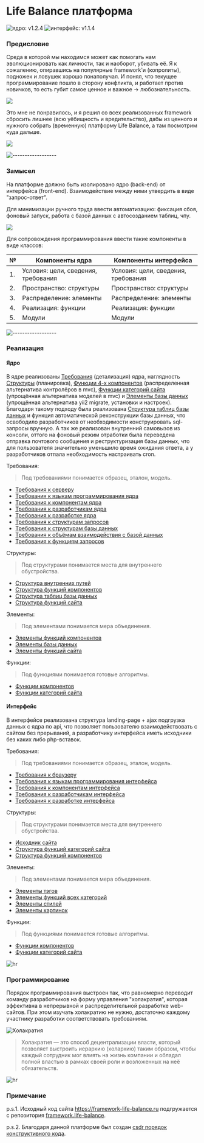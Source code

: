 # Life Balance платформа

![ядро: v1.2.4](https://img.shields.io/badge/Ядро-v1.2.4-blue.svg) ![интерфейс: v1.1.4](https://img.shields.io/badge/Интерфейс-v1.1.4-blue.svg)

### Предисловие

Среда в которой мы находимся может как помогать нам эволюционировать как личности, так и наоборот, убивать её. Я к сожалению, опиравшись на популярные framework'и (копролиты), подножек и ловушек хорошо понаполучал. И понял, что текущее программирование пошло в сторону конфликта, и работает против новичков, то есть губит самое ценное и важное -> любознательность.

![](/Компоненты%20интерфейса/3.Распределение/Элементы/Элементы%20картинок/illustrators/Тупая%20пила.jpg)

Это мне не понравилось, и я решил со всех реализованных framework сбросить лишнее (всю уёбищность и вредительство), дабы из ценного и нужного собрать (временную) платформу Life Balance, а там посмотрим куда дальше.
 
![](/Компоненты%20интерфейса/3.Распределение/Элементы/Элементы%20картинок/illustrators/Заточка%20пилы.jpg)

![------------------](/Компоненты%20интерфейса/3.Распределение/Элементы/Элементы%20картинок/illustrators/hr.png)

### Замысел

На платформе должно быть изолировано ядро (back-end) от интерфейса (front-end). Взаимодействие между ними утвердить в виде "запрос-ответ".

Для минимизации ручного труда ввести автоматизацию: фиксация сбоя, фоновый запуск, работа с базой данных с автосозданием таблиц, чпу.

![](/Компоненты%20интерфейса/3.Распределение/Элементы/Элементы%20картинок/illustrators/Авто-пила.jpg)

Для сопровождения программирования ввести такие компоненты в виде классов:

| № | Компоненты ядра | Компоненты интерфейса
 ------------- |  ------------- | ------------- | 
| 1. | Условия: цели, сведения, требования | Условия: цели, сведения, требования
| 2. | Пространство: структуры | Пространство: структуры
| 3. | Распределение: элементы | Распределение: элементы
| 4. | Реализация: функции | Реализация: функции
| 5. | Модули | Модули

![------------------](/Компоненты%20интерфейса/3.Распределение/Элементы/Элементы%20картинок/illustrators/hr.png)


### Реализация

#### Ядро

В ядре реализованы <a target="_blank" href="/Компоненты ядра/1.Условия/3.Требования/">Требования</a> (детализация) ядра, наглядность <a target="_blank" href="/Компоненты ядра/2.Пространство/Структуры/">Структуры</a> (планировка), <a target="_blank" href="/Компоненты ядра/4.Реализация/Функции/Функции компонентов/">Функции 4-х компонентов</a> (распределенная альтернатива контролёров в mvc), <a target="_blank" href="/Компоненты ядра/4.Реализация/Функции/Функции категорий сайта/">Функции категорий сайта</a> (упрощённая альтернатива моделей в mvc) и <a target="_blank" href="/Компоненты ядра/3.Распределение/Элементы/2.Элементы базы данных.php">Элементы базы данных</a> (упрощённая альтернатива yii2 migrate, установки и настроек). Благодаря такому подходу была реализована <a target="_blank" href="/Компоненты ядра/2.Пространство/Структуры/3.Структура таблиц базы данных.php">Структура таблиц базы данных</a> и функция автоматической реконструкции базы данных, что освободило разработчиков от необходимости конструировать sql-запросы вручную. А так же реализован внутренний самовызов из консоли, оттого на фоновый режим отработки была переведена отправка почтового сообщения и реструктуризация базы данных, что для пользователя значительно уменьшило время ожидания ответа, а у разработчиков отпала необходимость настраивать cron.

Требования:

> Под требованиями понимается образец, эталон, модель.

- <a target="_blank" href="/Компоненты ядра/1.Условия/3.Требования/1.Требования к серверу.md">Требования к серверу</a>
- <a target="_blank" href="/Компоненты ядра/1.Условия/3.Требования/2.Требования к языкам программирования ядра.md">Требования к языкам программирования ядра</a>
- <a target="_blank" href="/Компоненты ядра/1.Условия/3.Требования/3.Требования к компонентам ядра.md">Требования к компонентам ядра</a>
- <a target="_blank" href="/Компоненты ядра/1.Условия/3.Требования/4.Требования к разработчикам ядра.md">Требования к разработчикам ядра</a>
- <a target="_blank" href="/Компоненты ядра/1.Условия/3.Требования/5.Требования к разработке ядра.md">Требования к разработке ядра</a>
- <a target="_blank" href="/Компоненты ядра/1.Условия/3.Требования/1.Требования к структурам/1.Требования к структурам запросов.md">Требования к структурам запросов</a>
- <a target="_blank" href="/Компоненты ядра/1.Условия/3.Требования/1.Требования к структурам/2.Требования к структурам базы данных.md">Требования к структурам базы данных</a>
- <a target="_blank" href="/Компоненты ядра/1.Условия/3.Требования/2.Требования к объёмам/1.Требования к объёмам взаимодействия с базой данных.md">Требования к объёмам взаимодействия с базой данных</a>
- <a target="_blank" href="/Компоненты ядра/1.Условия/3.Требования/3.Требования к функциям/1.Требования к функциям запросов.md">Требования к функциям запросов</a>


Структуры:

> Под структурами понимается места для внутреннего обустройства.

- <a target="_blank" href="/Компоненты ядра/2.Пространство/Структуры/1.Структура внутренних путей.php">Структура внутренних путей</a>
- <a target="_blank" href="/Компоненты ядра/2.Пространство/Структуры/2.Структура функций компонентов.md">Структура функций компонентов</a>
- <a target="_blank" href="/Компоненты ядра/2.Пространство/Структуры/3.Структура таблиц базы данных.php">Структура таблиц базы данных</a>
- <a target="_blank" href="/Компоненты ядра/2.Пространство/Структуры/4.Структура функций сайта.php">Структура функций сайта</a>

Элементы:

> Под элементами понимается мера объединения.

- <a target="_blank" href="/Компоненты ядра/3.Распределение/Элементы/1.Элементы функций компонентов.php">Элементы функций компонентов</a>
- <a target="_blank" href="/Компоненты ядра/3.Распределение/Элементы/2.Элементы базы данных.php">Элементы базы данных</a>
- <a target="_blank" href="/Компоненты ядра/3.Распределение/Элементы/3.Элементы функций сайта.php">Элементы функций сайта</a>

Функции:

> Под функциями понимается готовые алгоритмы.

- <a target="_blank" href="/Компоненты ядра/4.Реализация/Функции/Функции компонентов/">Функции компонентов</a>
- <a target="_blank" href="/Компоненты ядра/4.Реализация/Функции/Функции категорий сайта/">Функции категорий сайта</a>


#### Интерфейс

В интерфейсе реализована структура landing-page + ajax подгрузка данных с ядра по api, что позволяет пользователю взаимодействовать с сайтом без прерываний, а разработчику интерфейса иметь исходники без каких либо php-вставок.

Требования:

> Под требованиями понимается образец, эталон, модель.

- <a target="_blank" href="/Компоненты интерфейса/1.Условия/3.Требования/1.Требования к браузеру.md">Требования к браузеру</a>
- <a target="_blank" href="/Компоненты интерфейса/1.Условия/3.Требования/2.Требования к языкам программирования интерфейса.md">Требования к языкам программирования интерфейса</a>
- <a target="_blank" href="/Компоненты интерфейса/1.Условия/3.Требования/3.Требования к компонентам интерфейса.md">Требования к компонентам интерфейса</a>
- <a target="_blank" href="/Компоненты интерфейса/1.Условия/3.Требования/4.Требования к разработчикам интерфейса.md">Требования к разработчикам интерфейса</a>
- <a target="_blank" href="/Компоненты интерфейса/1.Условия/3.Требования/5.Требования к разработке интерфейса.md">Требования к разработке интерфейса</a>


Структуры:

> Под структурами понимается места для внутреннего обустройства.

- <a target="_blank" href="/Компоненты интерфейса/2.Пространство/Структуры/Структура сайта/Исходник сайта.zip">Исходник сайта</a>
- <a target="_blank" href="/Компоненты интерфейса/2.Пространство/Структуры/Структура функций/Структура функций категорий сайта.md">Структура функций категорий сайта</a>
- <a target="_blank" href="/Компоненты интерфейса/2.Пространство/Структуры/Структура функций/Структура функций компонентов.md">Структура функций компонентов</a>


Элементы:

> Под элементами понимается мера объединения.

- <a target="_blank" href="/Компоненты интерфейса/3.Распределение/Элементы/Элементы тэгов/">Элементы тэгов</a>
- <a target="_blank" href="/Компоненты интерфейса/3.Распределение/Элементы/Элементы функций/Элементы функций всех категорий.js">Элементы функций всех категорий</a>
- <a target="_blank" href="/Компоненты интерфейса/3.Распределение/Элементы/Элементы стилей/">Элементы стилей</a>
- <a target="_blank" href="/Компоненты интерфейса/3.Распределение/Элементы/Элементы%20картинок/">Элементы картинок</a>

Функции:

> Под функциями понимается готовые алгоритмы.

- <a target="_blank" href="/Компоненты интерфейса/4.Реализация/Функции/Функции компонентов/">Функции компонентов</a>
- <a target="_blank" href="/Компоненты интерфейса/4.Реализация/Функции/Функции категорий сайта/">Функции категорий сайта</a>


![hr](/Компоненты%20интерфейса/3.Распределение/Элементы/Элементы%20картинок/illustrators/hr.png)

### Программирование

Порядок программирования выстроен так, что равномерно переводит команду разработчиков на форму управления "холакратия", которая эффективна в непрерывной и распределительной разработке web-сайтов. При этом изучать холакратию не нужно, достаточно каждому участнику разработки соответствовать требованиям.

![Холакратия](/Компоненты%20интерфейса/3.Распределение/Элементы/Элементы%20картинок/illustrators/4values.jpg)

> Холакратия — это способ децентрализации власти, который позволяет выстроить иерархию (холархию) таким образом, чтобы каждый сотрудник мог влиять на жизнь компании и обладал полной властью в рамках своей роли и возложенных на неё обязательств.

![hr](/Компоненты%20интерфейса/3.Распределение/Элементы/Элементы%20картинок/illustrators/hr.png)

### Примечание

p.s.1. Исходный код сайта https://framework-life-balance.ru подгружается с репозитория <a target="_blank" href="https://github.com/it-architector/framework.life-balance">framework.life-balance</a>.

p.s.2. Благодаря данной платформе был создан <a target="_blank" href="https://github.com/it-architector/right.csdr">csdr порядок конструктивного кода</a>.
